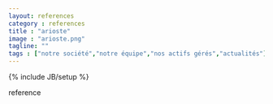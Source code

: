 ```yaml
---
layout: references
category : references
title : "arioste"
image : "arioste.png"
tagline: ""
tags : ["notre société","notre équipe","nos actifs gérés","actualités"]
---
```

{% include JB/setup %}

reference

